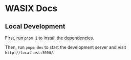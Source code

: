 # WASIX Docs

## Local Development

First, run `pnpm i` to install the dependencies.

Then, run `pnpm dev` to start the development server and visit `http://localhost:3000/`.
